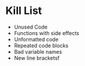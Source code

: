 Kill List
=========
* Unused Code
* Functions with side effects
* Unformatted code
* Repeated code blocks
* Bad variable names
* New line bracketsf
